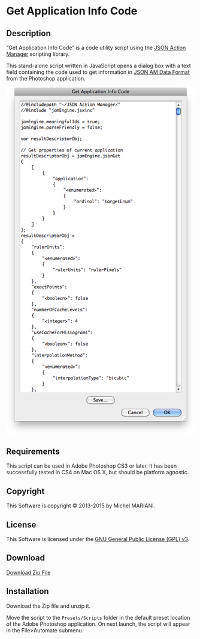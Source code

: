 # Get Application Info Code

## Description

“Get Application Info Code” is a code utility script using the [JSON Action Manager](/JSON-Action-Manager) scripting library.

This stand-alone script written in JavaScript opens a dialog box with a text field containing the code used to get information in [JSON AM Data Format](/JSON-AM-Data-Format) from the Photoshop application.

![Get Application Info Code Dialog (Mac OS X)](images/Get-Application-Info-Code-Dialog-Mac-OS-X.png)

## Requirements

This script can be used in Adobe Photoshop CS3 or later. It has been successfully tested in CS4 on Mac OS X, but should be platform agnostic.

## Copyright

This Software is copyright © 2013-2015 by Michel MARIANI.

## License

This Software is licensed under the [GNU General Public License (GPL) v3](https://www.gnu.org/licenses/gpl.html).

## Download

[Download Zip File](/Downloads/Get-Application-Info-Code-1.5.zip)

## Installation

Download the Zip file and unzip it.

Move the script to the `Presets/Scripts` folder in the default preset location of the Adobe Photoshop application. On next launch, the script will appear in the File>Automate submenu.